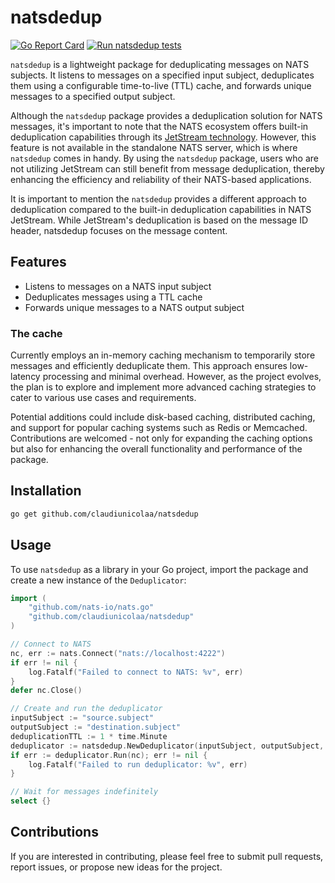 # natsdedup

[![Go Report Card](https://goreportcard.com/badge/github.com/claudiunicolaa/natsdedup)](https://goreportcard.com/report/github.com/claudiunicolaa/natsdedup)
[![Run natsdedup tests](https://github.com/claudiunicolaa/natsdedup/actions/workflows/tests.yml/badge.svg?branch=main)](https://github.com/claudiunicolaa/natsdedup/actions/workflows/tests.yml)

`natsdedup` is a lightweight package for deduplicating messages on NATS subjects. 
It listens to messages on a specified input subject, deduplicates them using a configurable time-to-live (TTL) cache, and forwards unique messages to a specified output subject.

Although the `natsdedup` package provides a deduplication solution for NATS messages, it's important to note that the NATS ecosystem offers built-in deduplication capabilities through its [JetStream technology](https://docs.nats.io/using-nats/developer/develop_jetstream/model_deep_dive#message-deduplication). 
However, this feature is not available in the standalone NATS server, which is where `natsdedup` comes in handy. 
By using the `natsdedup` package, users who are not utilizing JetStream can still benefit from message deduplication, thereby enhancing the efficiency and reliability of their NATS-based applications.

It is important to mention the `natsdedup` provides a different approach to deduplication compared to the built-in deduplication capabilities in NATS JetStream. 
While JetStream's deduplication is based on the message ID header, natsdedup focuses on the message content.

## Features

- Listens to messages on a NATS input subject
- Deduplicates messages using a TTL cache
- Forwards unique messages to a NATS output subject

### The cache 

Currently employs an in-memory caching mechanism to temporarily store messages and efficiently deduplicate them. 
This approach ensures low-latency processing and minimal overhead. 
However, as the project evolves, the plan is to explore and implement more advanced caching strategies to cater to various use cases and requirements. 

Potential additions could include disk-based caching, distributed caching, and support for popular caching systems such as Redis or Memcached. 
Contributions are welcomed - not only for expanding the caching options but also for enhancing the overall functionality and performance of the package.

## Installation

```bash
go get github.com/claudiunicolaa/natsdedup
```

## Usage
To use `natsdedup` as a library in your Go project, import the package and create a new instance of the `Deduplicator`:

```go
import (
	"github.com/nats-io/nats.go"
	"github.com/claudiunicolaa/natsdedup"
)

// Connect to NATS
nc, err := nats.Connect("nats://localhost:4222")
if err != nil {
	log.Fatalf("Failed to connect to NATS: %v", err)
}
defer nc.Close()

// Create and run the deduplicator
inputSubject := "source.subject"
outputSubject := "destination.subject"
deduplicationTTL := 1 * time.Minute
deduplicator := natsdedup.NewDeduplicator(inputSubject, outputSubject, deduplicationTTL)
if err := deduplicator.Run(nc); err != nil {
	log.Fatalf("Failed to run deduplicator: %v", err)
}

// Wait for messages indefinitely
select {}

```

## Contributions
If you are interested in contributing, please feel free to submit pull requests, report issues, or propose new ideas for the project.
